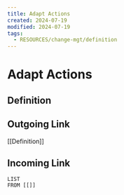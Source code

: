 ```yaml
---
title: Adapt Actions
created: 2024-07-19
modified: 2024-07-19
tags:
  - RESOURCES/change-mgt/definition
---
```

# Adapt Actions
## Definition

## Outgoing Link
[[Definition]]
## Incoming Link
```dataview
LIST
FROM [[]]
```
